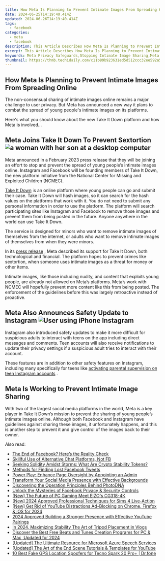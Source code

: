 ```yaml
---
title: How Meta Is Planning to Prevent Intimate Images From Spreading Online
date: 2024-06-25T14:19:40.414Z
updated: 2024-06-26T14:19:40.414Z
tags:
  - facebook
categories:
  - meta
  - facebook
description: This Article Describes How Meta Is Planning to Prevent Intimate Images From Spreading Online
excerpt: This Article Describes How Meta Is Planning to Prevent Intimate Images From Spreading Online
keywords: Meta Privacy Safeguards,Stopping Intimate Image Sharing,Meta's Content Moderation,Meta Preventing Exploitation,Online Images Protection,Meta's Digital Policy,Meta Image Regulation
thumbnail: https://thmb.techidaily.com/c11b89b923631ed5d512ccc32ee592a5fb46939b31266627ae16098d24a9cb49.jpg
---
```


## How Meta Is Planning to Prevent Intimate Images From Spreading Online

 The non-consensual sharing of intimate images online remains a major challenge to user privacy. But Meta has announced a new way it plans to combat the spread of young people's intimate images on its platforms.

 Here's what you should know about the new Take It Down platform and how Meta is involved...

## Meta Joins Take It Down To Prevent Sextortion ![a woman with her son at a desktop computer](https://static1.makeuseofimages.com/wordpress/wp-content/uploads/2022/11/parenta-control-featured.jpg)

 Meta announced in a February 2023 press release that they will be joining an effort to stop and prevent the spread of young people’s intimate images online. Instagram and Facebook will be founding members of Take It Down, the new platform initiative from the National Center for Missing and Exploited Children (NCMEC).

[Take It Down](https://takeitdown.ncmec.org/) is an online platform where young people can go and submit their case. Take It Down will hash images, so it can search for the hash values on the platforms that work with it. You do not need to submit any personal information in order to use the platform. The platform will search participating sites like Instagram and Facebook to remove those images and prevent them from being posted in the future. Anyone anywhere in the world can use Take It Down.

 The service is designed for minors who want to remove intimate images of themselves from the internet, or adults who want to remove intimate images of themselves from when they were minors.

 In its [press release](https://about.fb.com/news/2023/02/helping-prevent-the-spread-of-young-peoples-intimate-images-online/) , Meta described its support for Take It Down, both technological and financial. The platform hopes to prevent crimes like sextortion, when someone uses intimate images as a threat for money or other items.

 Intimate images, like those including nudity, and content that exploits young people, are already not allowed on Meta’s platforms. Meta’s work with NCMEC will hopefully prevent more content like this from being posted. The enforcement of the guidelines before this was largely retroactive instead of proactive.

## Meta Also Announces Safety Update to Instagram ![User using iPhone Instagram](https://static1.makeuseofimages.com/wordpress/wp-content/uploads/2023/02/theives-stealing-iphones-1.jpg)

 Instagram also introduced safety updates to make it more difficult for suspicious adults to interact with teens on the app including direct messages and comments. Teen accounts will also receive notifications to update their privacy settings if a suspicious adult tries to interact with their account.

 These features are in addition to other safety features on Instagram, including many specifically for teens like [activating parental supervision on teen Instagram accounts](https://www.makeuseof.com/instagram-how-to-activate-parental-supervision/) .

## Meta Is Working to Prevent Intimate Image Sharing

 With two of the largest social media platforms in the world, Meta is a key player in Take It Down’s mission to prevent the sharing of young people’s intimate images online. Although both Facebook and Instagram have guidelines against sharing these images, it unfortunately happens, and this is another step to prevent it and give control of the images back to their owner.


<ins class="adsbygoogle"
     style="display:block"
     data-ad-format="autorelaxed"
     data-ad-client="ca-pub-7571918770474297"
     data-ad-slot="1223367746"></ins>



<ins class="adsbygoogle"
     style="display:block"
     data-ad-client="ca-pub-7571918770474297"
     data-ad-slot="8358498916"
     data-ad-format="auto"
     data-full-width-responsive="true"></ins>

<span class="atpl-alsoreadstyle">Also read:</span>
<div><ul>
<li><a href="https://facebook.techidaily.com/the-end-of-facebook-heres-the-reality-check/"><u>The End of Facebook? Here’s the Reality Check</u></a></li>
<li><a href="https://facebook.techidaily.com/skillful-use-of-alternative-chat-platforms-not-fb/"><u>Skillful Use of Alternative Chat Platforms, Not FB</u></a></li>
<li><a href="https://facebook.techidaily.com/seeking-solidity-amidst-storms-what-are-crypto-stability-tokens/"><u>Seeking Solidity Amidst Storms: What Are Crypto Stability Tokens?</u></a></li>
<li><a href="https://facebook.techidaily.com/methods-for-finding-lost-facebook-tweets/"><u>Methods for Finding Lost Facebook Tweets</u></a></li>
<li><a href="https://facebook.techidaily.com/power-play-enhance-page-oversight-by-appointing-an-admin/"><u>Power Play: Enhance Page Oversight by Appointing an Admin</u></a></li>
<li><a href="https://facebook.techidaily.com/transform-your-social-media-presence-with-effective-backgrounds/"><u>Transform Your Social Media Presence with Effective Backgrounds</u></a></li>
<li><a href="https://facebook.techidaily.com/discovering-the-operation-principles-behind-photodna/"><u>Discovering the Operation Principles Behind PhotoDNA</u></a></li>
<li><a href="https://facebook.techidaily.com/unlock-the-mysteries-of-facebook-privacy-and-security-controls/"><u>Unlock the Mysteries of Facebook Privacy & Security Controls</u></a></li>
<li><a href="https://some-skills.techidaily.com/new-the-future-of-pc-gaming-meet-eizos-cg318-4k/"><u>[New] The Future of PC Gaming  Meet EIZO's CG318-4K</u></a></li>
<li><a href="https://screen-capture.techidaily.com/new-2024-approved-professional-techniques-for-sims-4-live-action/"><u>[New] 2024 Approved  Professional Techniques for Sims 4 Live-Action</u></a></li>
<li><a href="https://eaxpv-info.techidaily.com/new-get-rid-of-youtube-distractions-ad-blocking-on-chrome-firefox-and-ios-for-2024/"><u>[New] Get Rid of YouTube Distractions  Ad-Blocking on Chrome, Firefox & iOS for 2024</u></a></li>
<li><a href="https://youtube-videos.techidaily.com/2024-approved-building-a-stronger-presence-with-effective-youtube-pairings/"><u>2024 Approved  Building a Stronger Presence with Effective YouTube Pairings</u></a></li>
<li><a href="https://youtube-help.techidaily.com/in-2024-maximizing-stability-the-art-of-tripod-placement-in-vlogs/"><u>In 2024, Maximizing Stability  The Art of Tripod Placement in Vlogs</u></a></li>
<li><a href="https://audio-editing.techidaily.com/discover-the-best-free-beats-and-tunes-creation-programs-for-pc-and-mac-updated-for-2024/"><u>Discover the Best Free Beats and Tunes Creation Programs for PC & Mac, Updated for 2024</u></a></li>
<li><a href="https://some-approaches.techidaily.com/updated-the-ultimate-resource-for-microsoft-azure-speech-services/"><u>[Updated] The Ultimate Resource for Microsoft Azure Speech Services</u></a></li>
<li><a href="https://facebook-video-share.techidaily.com/updated-the-art-of-the-end-scene-tutorials-and-templates-for-youtube/"><u>[Updated] The Art of the End Scene  Tutorials & Templates for YouTube</u></a></li>
<li><a href="https://location-fake.techidaily.com/10-best-fake-gps-location-spoofers-for-tecno-spark-20-proplus-drfone-by-drfone-virtual-android/"><u>10 Best Fake GPS Location Spoofers for Tecno Spark 20 Pro+ | Dr.fone</u></a></li>
</ul></div>
